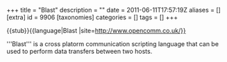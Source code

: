 +++
title = "Blast"
description = ""
date = 2011-06-11T17:57:19Z
aliases = []
[extra]
id = 9906
[taxonomies]
categories = []
tags = []
+++

{{stub}}{{language|Blast
|site=http://www.opencomm.co.uk/}}

'''Blast''' is a cross platorm communication scripting language that can be used to perform data transfers between two hosts.
